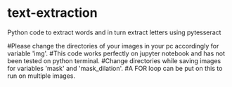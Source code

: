 # text-extraction
Python code to extract words and in turn extract letters using pytesseract

#Please change the directories of your images in your pc accordingly for variable 'img'.
#This code works perfectly on jupyter notebook and has not been tested on python terminal.
#Change directories while saving images for variables 'mask' and 'mask_dilation'.
#A FOR loop can be put on this to run on multiple images.

